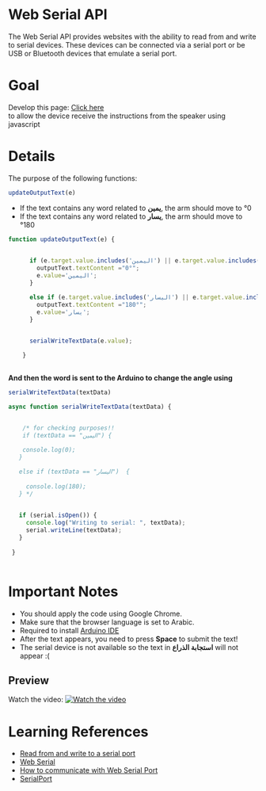 
# Web Serial API
The Web Serial API provides websites with the ability to read from and write to serial devices. These devices can be connected via a serial port or be USB or Bluetooth devices that emulate a serial port.

# Goal
Develop this page: [Click here](https://github.com/Deemowe/task1/tree/main/speech%20recognition)\
to allow the device receive the instructions from the speaker using javascript 

# Details
The purpose of the following functions:

```js 
updateOutputText(e)
```

* If the text contains any word related to **يمين**, the arm should move to °0
* If the text contains any word related to **يسار**, the arm should move to °180

```js
function updateOutputText(e) {
      

      if (e.target.value.includes('اليمين') || e.target.value.includes('يمين') || e.target.value.includes('لليمين'))  {
        outputText.textContent ="0°";
        e.value='اليمين';
      }

      else if (e.target.value.includes('اليسار') || e.target.value.includes('يسار') || e.target.value.includes('لليسار'))  {
        outputText.textContent ="180°";
        e.value='يسار';
      }

  
      serialWriteTextData(e.value);

    }
    
   ```
   
   **And then the word is sent to the Arduino to change the angle using** 
   ```js
   serialWriteTextData(textData) 
   ``` 
   ```js
async function serialWriteTextData(textData) {


       /* for checking purposes!!
       if (textData == "اليمين") {
      
       console.log(0);
      }

      else if (textData == "اليسار")  {
       
        console.log(180);
      } */

     
      if (serial.isOpen()) {
        console.log("Writing to serial: ", textData);
        serial.writeLine(textData);
      }
    
    }
    
   ```
   
   

# Important Notes
* You should apply the code using Google Chrome. 
* Make sure that the browser language is set to Arabic.
* Required to install [Arduino IDE](https://github.com/Deemowe/task1/tree/main/Wasdom%20ESP32%20link%20steps)
* After the text appears, you need to press **Space** to submit the text!
* The serial device is not available so the text in **استجابة الذراع** will not appear :(



## Preview 
Watch the video:
[![Watch the video](https://img.youtube.com/vi/KDDT_Z-0bmk/maxresdefault.jpg)](https://youtu.be/KDDT_Z-0bmk)

# Learning References 
* [Read from and write to a serial port](https://web.dev/serial/#open-port)
* [Web Serial](https://makeabilitylab.github.io/physcomp/communication/web-serial.html#writing-data)
* [How to communicate with Web Serial Port](https://fidisys.com/blog/serial-port-devices/)
* [SerialPort](https://developer.mozilla.org/en-US/docs/Web/API/SerialPort)
